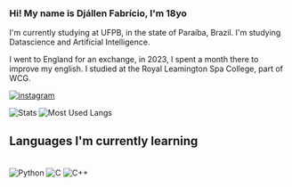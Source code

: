 ### Hi! My name is Djállen Fabrício, I'm 18yo
I'm currently studying at UFPB, in the state of Paraíba, Brazil. I'm studying  Datascience and Artificial Intelligence.

I went to England for an exchange, in 2023, I spent a month there to improve my english.
I studied at the Royal Leamington Spa College, part of WCG.

[![instagram](https://img.shields.io/badge/Instagram-E4405F?style=for-the-badge&logo=instagram&logoColor=white)](https://instagram.com/djzin0_)

![Stats](https://github-readme-stats.vercel.app/api?username=DjallenDias&show_icons=true&theme=transparent)
![Most Used Langs](https://github-readme-stats.vercel.app/api/top-langs?username=DjallenDias&locale=en&hide_title=false&layout=donut&card_height=300&langs_count=6&theme=transparent&order=2&hide=css,html)

## Languages I'm currently learning
<div style="display: inline_block"><br/>
    <img align="center" alt="Python" src= https://img.shields.io/badge/Python-14354C?style=for-the-badge&logo=python&logoColor=white/>
    <img align="center" alt="C" src= https://img.shields.io/badge/C-14354C?style=for-the-badge&logo=C&logoColor=white/>
    <img align="center" alt="C++" src= https://img.shields.io/badge/C++-14354C?style=for-the-badge&logo=c%2B%2B&logoColor=white/>
</div><br/>